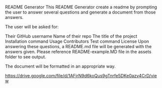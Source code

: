 README Generator
This README Generator create a readme by prompting the user to answer several questions and generate a document from those answers.

The user will be asked for:

Their GitHub username
Name of their repo
The title of the project
Installation command
Usage
Contributors
Test command
License
Upon answering these questions, a README.md file will be generated with the answers given. Please reference README-example.MD file in the assets folder to see output. 

The document will be formatted in an appropriate way.

https://drive.google.com/file/d/1AFjrN9d6koQus9gTnrfe5DKe0azv4CrD/view


